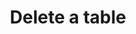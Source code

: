 ---
title: Delete a table
excerpt: Delete a table.
api:
  file: data-world.json
  operationId: deleteCatalogTable
hidden: false
---